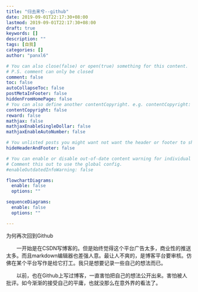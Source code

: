 ```yaml
---
title: "归去来兮--github"
date: 2019-09-01T22:17:30+08:00
lastmod: 2019-09-01T22:17:30+08:00
draft: true
keywords: []
description: ""
tags: [自我]
categories: []
author: "panxl6"

# You can also close(false) or open(true) something for this content.
# P.S. comment can only be closed
comment: false
toc: false
autoCollapseToc: false
postMetaInFooter: false
hiddenFromHomePage: false
# You can also define another contentCopyright. e.g. contentCopyright: "This is another copyright."
contentCopyright: false
reward: false
mathjax: false
mathjaxEnableSingleDollar: false
mathjaxEnableAutoNumber: false

# You unlisted posts you might want not want the header or footer to show
hideHeaderAndFooter: false

# You can enable or disable out-of-date content warning for individual post.
# Comment this out to use the global config.
#enableOutdatedInfoWarning: false

flowchartDiagrams:
  enable: false
  options: ""

sequenceDiagrams: 
  enable: false
  options: ""

---
```

为何再次回到Github
<!--more-->


&emsp;&emsp;一开始是在CSDN写博客的。但是始终觉得这个平台广告太多，商业性的推送太多。而且markdown编辑器也差强人意。最让人不爽的，是博客平台要审核。仿佛在某个平台写作是给它打工。我只是想要记录一些自己的想法而已。

&emsp;&emsp;以前，也在Github上写过博客，一直害怕把自己的想法公开出来。害怕被人批评。如今渐渐的接受自己的平庸，也就没那么在意外界的看法了。
